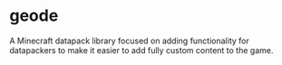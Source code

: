 # geode
A Minecraft datapack library focused on adding functionality for datapackers to make it easier to add fully custom content to the game.
